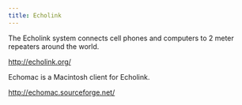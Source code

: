 ```yaml
---
title: Echolink
---
```

The Echolink system connects cell phones and computers to
2 meter repeaters around the world.

http://echolink.org/

Echomac is a Macintosh client for Echolink.

http://echomac.sourceforge.net/
